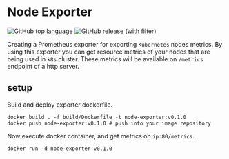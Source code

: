 # Node Exporter

![GitHub top language](https://img.shields.io/github/languages/top/amirhnajafiz/node-exporter)
![GitHub release (with filter)](https://img.shields.io/github/v/release/amirhnajafiz/node-exporter)

Creating a Prometheus exporter for exporting ```Kubernetes``` nodes metrics. By using this
exporter you can get resource metrics of your nodes that are being used in ```k8s``` cluster.
These metrics will be available on ```/metrics``` endpoint of a http server.

## setup

Build and deploy exporter dockerfile.

```shell
docker build . -f build/Dockerfile -t node-exporter:v0.1.0
docker push node-exporter:v0.1.0 # push into your image repository
```

Now execute docker container, and get metrics on ```ip:80/metrics```.

```shell
docker run -d node-exporter:v0.1.0
```
